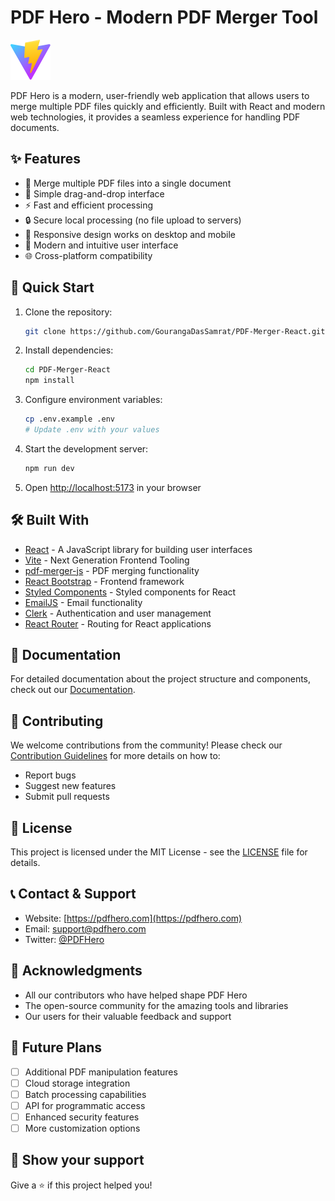# PDF Hero - Modern PDF Merger Tool

![PDF Hero Logo](public/vite.svg)

PDF Hero is a modern, user-friendly web application that allows users to merge multiple PDF files quickly and efficiently. Built with React and modern web technologies, it provides a seamless experience for handling PDF documents.

## ✨ Features

- 📄 Merge multiple PDF files into a single document
- 🎯 Simple drag-and-drop interface
- ⚡️ Fast and efficient processing
- 🔒 Secure local processing (no file upload to servers)
- 📱 Responsive design works on desktop and mobile
- 🎨 Modern and intuitive user interface
- 🌐 Cross-platform compatibility

## 🚀 Quick Start

1. Clone the repository:

   ```bash
   git clone https://github.com/GourangaDasSamrat/PDF-Merger-React.git
   ```

2. Install dependencies:

   ```bash
   cd PDF-Merger-React
   npm install
   ```

3. Configure environment variables:

   ```bash
   cp .env.example .env
   # Update .env with your values
   ```

4. Start the development server:

   ```bash
   npm run dev
   ```

5. Open [http://localhost:5173](http://localhost:5173) in your browser

## 🛠️ Built With

- [React](https://react.dev/) - A JavaScript library for building user interfaces
- [Vite](https://vitejs.dev/) - Next Generation Frontend Tooling
- [pdf-merger-js](https://www.npmjs.com/package/pdf-merger-js) - PDF merging functionality
- [React Bootstrap](https://react-bootstrap.github.io/) - Frontend framework
- [Styled Components](https://styled-components.com/) - Styled components for React
- [EmailJS](https://www.emailjs.com/) - Email functionality
- [Clerk](https://clerk.dev/) - Authentication and user management
- [React Router](https://reactrouter.com/) - Routing for React applications

## 📝 Documentation

For detailed documentation about the project structure and components, check out our [Documentation](/docs).

## 🤝 Contributing

We welcome contributions from the community! Please check our [Contribution Guidelines](/CONTRIBUTING.md) for more details on how to:

- Report bugs
- Suggest new features
- Submit pull requests

## 📜 License

This project is licensed under the MIT License - see the [LICENSE](LICENSE) file for details.

## 📞 Contact & Support

- Website: [https://pdfhero.com](https://pdfhero.com)
- Email: support@pdfhero.com
- Twitter: [@PDFHero](https://twitter.com/pdfhero)

## 🙏 Acknowledgments

- All our contributors who have helped shape PDF Hero
- The open-source community for the amazing tools and libraries
- Our users for their valuable feedback and support

## 🔮 Future Plans

- [ ] Additional PDF manipulation features
- [ ] Cloud storage integration
- [ ] Batch processing capabilities
- [ ] API for programmatic access
- [ ] Enhanced security features
- [ ] More customization options

## 🌟 Show your support

Give a ⭐️ if this project helped you!
